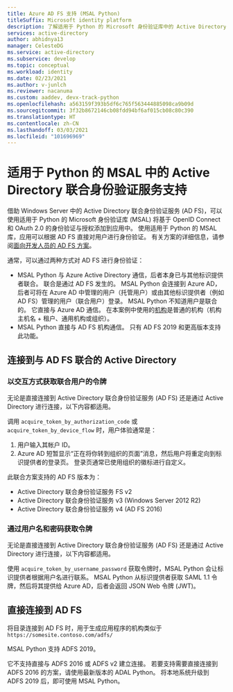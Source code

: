 ```yaml
---
title: Azure AD FS 支持 (MSAL Python)
titleSuffix: Microsoft identity platform
description: 了解适用于 Python 的 Microsoft 身份验证库中的 Active Directory 联合身份验证服务 (AD FS) 支持
services: active-directory
author: abhidnya13
manager: CelesteDG
ms.service: active-directory
ms.subservice: develop
ms.topic: conceptual
ms.workload: identity
ms.date: 02/23/2021
ms.author: v-junlch
ms.reviewer: nacanuma
ms.custom: aaddev, devx-track-python
ms.openlocfilehash: a563159f393b5df6c765f563444885098ca9b09d
ms.sourcegitcommit: 3f32b8672146cb08fdd94bf6af015cb08c80c390
ms.translationtype: HT
ms.contentlocale: zh-CN
ms.lasthandoff: 03/03/2021
ms.locfileid: "101696969"
---
```

# <a name="active-directory-federation-services-support-in-msal-for-python"></a>适用于 Python 的 MSAL 中的 Active Directory 联合身份验证服务支持

借助 Windows Server 中的 Active Directory 联合身份验证服务 (AD FS)，可以使用适用于 Python 的 Microsoft 身份验证库 (MSAL) 将基于 OpenID Connect 和 OAuth 2.0 的身份验证与授权添加到应用中。 使用适用于 Python 的 MSAL 库，应用可以根据 AD FS 直接对用户进行身份验证。 有关方案的详细信息，请参阅[面向开发人员的 AD FS 方案](https://docs.microsoft.com/windows-server/identity/ad-fs/ad-fs-development)。

通常，可以通过两种方式对 AD FS 进行身份验证：

- MSAL Python 与 Azure Active Directory 通信，后者本身已与其他标识提供者联合。 联合是通过 AD FS 发生的。 MSAL Python 会连接到 Azure AD，后者可将在 Azure AD 中管理的用户（托管用户）或由其他标识提供者（例如 AD FS）管理的用户（联合用户）登录。 MSAL Python 不知道用户是联合的。 它直接与 Azure AD 通信。 在本案例中使用的[机构](msal-client-application-configuration.md#authority)是普通的机构（机构主机名 + 租户、通用机构或组织）。
- MSAL Python 直接与 AD FS 机构通信。 只有 AD FS 2019 和更高版本支持此功能。

## <a name="connect-to-active-directory-federated-with-ad-fs"></a>连接到与 AD FS 联合的 Active Directory

### <a name="acquire-a-token-interactively-for-a-federated-user"></a>以交互方式获取联合用户的令牌

无论是直接连接到 Active Directory 联合身份验证服务 (AD FS) 还是通过 Active Directory 进行连接，以下内容都适用。

调用 `acquire_token_by_authorization_code` 或 `acquire_token_by_device_flow` 时，用户体验通常是：

1. 用户输入其帐户 ID。
2. Azure AD 短暂显示“正在将你转到组织的页面”消息，然后用户将重定向到标识提供者的登录页。 登录页通常已使用组织的徽标进行自定义。

此联合方案支持的 AD FS 版本为：
- Active Directory 联合身份验证服务 FS v2
- Active Directory 联合身份验证服务 v3 (Windows Server 2012 R2)
- Active Directory 联合身份验证服务 v4 (AD FS 2016)

### <a name="acquire-a-token-via-username-and-password"></a>通过用户名和密码获取令牌

无论是直接连接到 Active Directory 联合身份验证服务 (AD FS) 还是通过 Active Directory 进行连接，以下内容都适用。

使用 `acquire_token_by_username_password` 获取令牌时，MSAL Python 会让标识提供者根据用户名进行联系。 MSAL Python 从标识提供者获取 SAML 1.1 令牌，然后将其提供给 Azure AD，后者会返回 JSON Web 令牌 (JWT)。

## <a name="connecting-directly-to-ad-fs"></a>直接连接到 AD FS

将目录连接到 AD FS 时，用于生成应用程序的机构类似于 `https://somesite.contoso.com/adfs/`

MSAL Python 支持 ADFS 2019。

它不支持直接与 ADFS 2016 或 ADFS v2 建立连接。 若要支持需要直接连接到 ADFS 2016 的方案，请使用最新版本的 ADAL Python。 将本地系统升级到 ADFS 2019 后，即可使用 MSAL Python。

<!-- Update_Description: wording update -->

